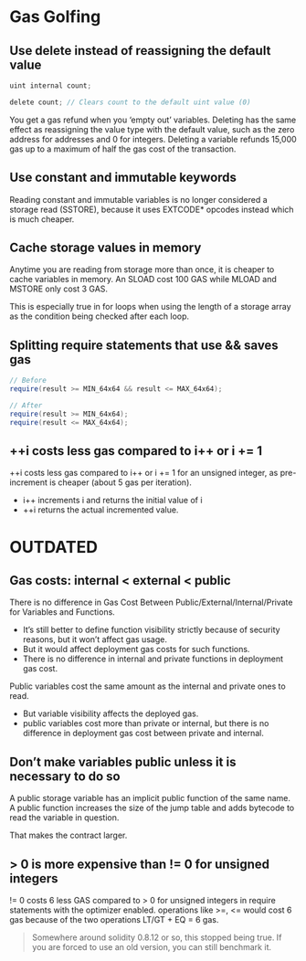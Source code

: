 # Gas Golfing

## Use delete instead of reassigning the default value

```java
uint internal count;

delete count; // Clears count to the default uint value (0)
```

You get a gas refund when you ‘empty out’ variables.
Deleting has the same effect as reassigning the value type with the default value, such as the zero address for addresses and 0 for integers.
Deleting a variable refunds 15,000 gas up to a maximum of half the gas cost of the transaction.

## Use constant and immutable keywords

Reading constant and immutable variables is no longer considered a storage read (SSTORE),
because it uses EXTCODE* opcodes instead which is much cheaper.

## Cache storage values in memory

Anytime you are reading from storage more than once, it is cheaper to cache variables in memory.
An SLOAD cost 100 GAS while MLOAD and MSTORE only cost 3 GAS.

This is especially true in for loops when using the length of a storage array as the condition being checked after each loop.

## Splitting require statements that use && saves gas

```java
// Before
require(result >= MIN_64x64 && result <= MAX_64x64);

// After
require(result >= MIN_64x64);
require(result <= MAX_64x64);
```

## ++i costs less gas compared to i++ or i += 1

++i costs less gas compared to i++ or i += 1 for an unsigned integer, as pre-increment is cheaper (about 5 gas per iteration).

- i++ increments i and returns the initial value of i
- ++i returns the actual incremented value.

# OUTDATED

## Gas costs: internal < external < public

There is no difference in Gas Cost Between Public/External/Internal/Private for Variables and Functions.

- It’s still better to define function visibility strictly because of security reasons, but it won’t affect gas usage.
- But it would affect deployment gas costs for such functions.
- There is no difference in internal and private functions in deployment gas cost.

Public variables cost the same amount as the internal and private ones to read.

- But variable visibility affects the deployed gas.
- public variables cost more than private or internal, but there is no difference in deployment gas cost between private and internal.

## Don’t make variables public unless it is necessary to do so

A public storage variable has an implicit public function of the same name.
A public function increases the size of the jump table and adds bytecode to read the variable in question.

That makes the contract larger.

## > 0 is more expensive than != 0 for unsigned integers

!= 0 costs 6 less GAS compared to > 0 for unsigned integers in require statements with the optimizer enabled.
operations like >=, <= would cost 6 gas because of the two operations LT/GT + EQ = 6 gas. 

> Somewhere around solidity 0.8.12 or so, this stopped being true. If you are forced to use an old version, you can still benchmark it.